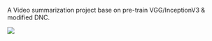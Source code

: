 A Video summarization  project base on pre-train VGG/InceptionV3 & modified DNC.

![](http://imgur.com/agewZNQ.jpg)
